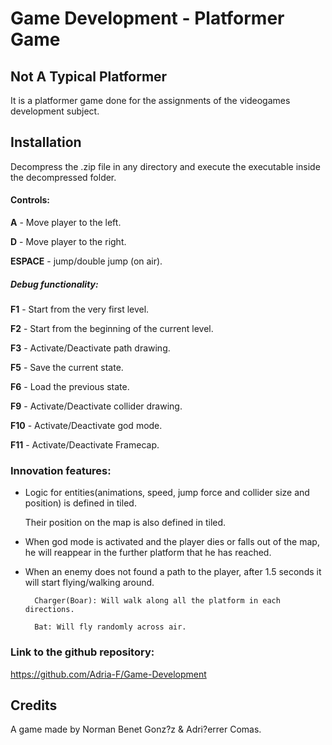 ﻿# Game Development - Platformer Game 

## Not A Typical Platformer
It is a platformer game done for the assignments of the videogames development subject. 

## Installation
Decompress the .zip file in any directory and execute the executable inside the decompressed folder.

#### Controls:
**A** - Move player to the left.

**D** - Move player to the right.

**ESPACE** - jump/double jump (on air).

##### Debug functionality:
**F1** - Start from the very first level.

**F2** - Start from the beginning of the current level.

**F3** - Activate/Deactivate path drawing.

**F5** - Save the current state.

**F6** - Load the previous state.

**F9** - Activate/Deactivate collider drawing.

**F10** - Activate/Deactivate god mode.

**F11** - Activate/Deactivate Framecap.

### Innovation features:
- Logic for entities(animations, speed, jump force and collider size and position) is defined in tiled.

	Their position on the map is also defined in tiled.

- When god mode is activated and the player dies or falls out of the map, he will reappear in the further platform that he has reached.

- When an enemy does not found a path to the player, after 1.5 seconds it will start flying/walking around.

		Charger(Boar): Will walk along all the platform in each directions.

		Bat: Will fly randomly across air.


### Link to the github repository: 
https://github.com/Adria-F/Game-Development
 
## Credits
A game made by Norman Benet Gonz?z & Adri?errer Comas.
